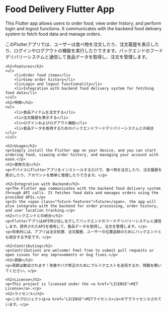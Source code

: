 <!DOCTYPE html>
<html lang="en">

<head>
    <meta charset="UTF-8">
    <meta name="viewport" content="width=device-width, initial-scale=1.0">
    <title>Food Delivery Flutter App</title>
    <style>
        .future-features {
            color: blue;
            font-weight: bold;
        }
    </style>
</head>

<body>
    <h1>Food Delivery Flutter App</h1>
    <p>This Flutter app allows users to order food, view order history, and perform login and logout functions. It communicates with the backend food delivery system to fetch food data and manage orders.</p>
    <p>このFlutterアプリでは、ユーザーは食べ物を注文したり、注文履歴を表示したり、ログインやログアウトの機能を実行したりできます。バックエンドのフードデリバリーシステムと通信して食品データを取得し、注文を管理します。</p>

    <h2>Features</h2>
    <ul>
        <li>Order food items</li>
        <li>View order history</li>
        <li>Login and logout functionality</li>
        <li>Integration with backend food delivery system for fetching food data</li>
    </ul>
    <h2>特徴</h2>
    <ul>
        <li>食品アイテムを注文する</li>
        <li>注文履歴を表示する</li>
        <li>ログインおよびログアウト機能</li>
        <li>食品データを取得するためのバックエンドフードデリバリーシステムとの統合</li>
    </ul>

    <h2>Usage</h2>
    <p>Simply install the Flutter app on your device, and you can start ordering food, viewing order history, and managing your account with ease.</p>
    <h2>使用方法</h2>
    <p>デバイスにFlutterアプリをインストールするだけで、食べ物を注文したり、注文履歴を表示したり、アカウントを簡単に管理したりできます。</p>

    <h2>Integration with Backend</h2>
    <p>The Flutter app communicates with the backend food delivery system through API calls. It fetches food data and manages orders using the provided APIs.</p>
    <p>In the <span class="future-features">future</span>, the app will also integrate with the backend for order processing, order history, and user location tracking.</p>
    <h2>バックエンドとの統合</h2>
    <p>FlutterアプリはAPI呼び出しを介してバックエンドのフードデリバリーシステムと通信します。提供されたAPIを使用して、食品データを取得し、注文を管理します。</p>
    <p>将来的には、アプリは注文処理、注文履歴、ユーザーの位置追跡のためにバックエンドとも統合する予定です。</p>

    <h2>Contributing</h2>
    <p>Contributions are welcome! Feel free to submit pull requests or open issues for any improvements or bug fixes.</p>
    <h2>貢献</h2>
    <p>貢献は歓迎されます！改善やバグ修正のためにプルリクエストを送信するか、問題を開いてください。</p>

    <h2>License</h2>
    <p>This project is licensed under the <a href="LICENSE">MIT License</a>.</p>
    <h2>ライセンス</h2>
    <p>このプロジェクトは<a href="LICENSE">MITライセンス</a>の下でライセンスされています。</p>
</body>

</html>
